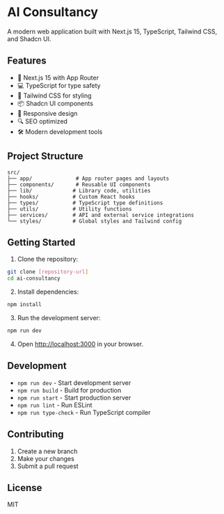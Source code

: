 # AI Consultancy

A modern web application built with Next.js 15, TypeScript, Tailwind CSS, and Shadcn UI.

## Features

- 🚀 Next.js 15 with App Router
- 💻 TypeScript for type safety
- 🎨 Tailwind CSS for styling
- 📦 Shadcn UI components
- 📱 Responsive design
- 🔍 SEO optimized
- 🛠️ Modern development tools

## Project Structure

```
src/
├── app/              # App router pages and layouts
├── components/       # Reusable UI components
├── lib/             # Library code, utilities
├── hooks/           # Custom React hooks
├── types/           # TypeScript type definitions
├── utils/           # Utility functions
├── services/        # API and external service integrations
└── styles/          # Global styles and Tailwind config
```

## Getting Started

1. Clone the repository:
```bash
git clone [repository-url]
cd ai-consultancy
```

2. Install dependencies:
```bash
npm install
```

3. Run the development server:
```bash
npm run dev
```

4. Open [http://localhost:3000](http://localhost:3000) in your browser.

## Development

- `npm run dev` - Start development server
- `npm run build` - Build for production
- `npm run start` - Start production server
- `npm run lint` - Run ESLint
- `npm run type-check` - Run TypeScript compiler

## Contributing

1. Create a new branch
2. Make your changes
3. Submit a pull request

## License

MIT
